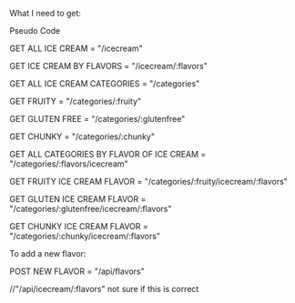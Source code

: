 What I need to get:

Pseudo Code

GET ALL ICE CREAM = "/icecream"

GET ICE CREAM BY FLAVORS = "/icecream/:flavors"

GET ALL ICE CREAM CATEGORIES = "/categories"

GET FRUITY = "/categories/:fruity"

GET GLUTEN FREE = "/categories/:glutenfree"

GET CHUNKY = "/categories/:chunky"

GET ALL CATEGORIES BY FLAVOR OF ICE CREAM = "/categories/:flavors/icecream"

GET FRUITY ICE CREAM FLAVOR = "/categories/:fruity/icecream/:flavors"

GET GLUTEN ICE CREAM FLAVOR = "/categories/:glutenfree/icecream/:flavors"

GET CHUNKY ICE CREAM FLAVOR = "/categories/:chunky/icecream/:flavors"

To add a new flavor:

POST NEW FLAVOR = "/api/flavors"

//"/api/icecream/:flavors" not sure if this is correct

